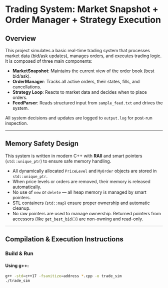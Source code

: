 # Trading System: Market Snapshot + Order Manager + Strategy Execution

## Overview

This project simulates a basic real-time trading system that processes market data (bid/ask updates), manages orders, and executes trading logic. It is composed of three main components:

- **MarketSnapshot**: Maintains the current view of the order book (best bid/ask).
- **OrderManager**: Tracks all active orders, their states, fills, and cancellations.
- **Strategy Loop**: Reacts to market data and decides when to place orders.
- **FeedParser**: Reads structured input from `sample_feed.txt` and drives the system.

All system decisions and updates are logged to `output.log` for post-run inspection.

---

## Memory Safety Design

This system is written in modern C++ with **RAII** and smart pointers (`std::unique_ptr`) to ensure safe memory handling.

- All dynamically allocated `PriceLevel` and `MyOrder` objects are stored in `std::unique_ptr`.
- When price levels or orders are removed, their memory is released automatically.
- No use of `new` or `delete` — all heap memory is managed by smart pointers.
- STL containers (`std::map`) ensure proper ownership and automatic cleanup.
- No raw pointers are used to manage ownership. Returned pointers from accessors (like `get_best_bid()`) are non-owning and read-only.

---

## Compilation & Execution Instructions

### Build & Run

#### Using g++:

```bash
g++ -std=c++17 -fsanitize=address *.cpp -o trade_sim
./trade_sim
